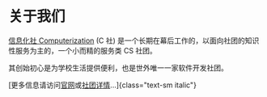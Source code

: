 # 关于我们

[信息化社 Computerization](https://computerization.io/) (C 社) 是一个长期在幕后工作的，以面向社团的知识性服务为主的，一个小而精的服务类 CS 社团。

其创始初心是为学校生活提供便利，也是世外唯一一家软件开发社团。

[更多信息请访问[官网](https://computerization.io/)或[社团详情](/cas/clubs/89)...]{class="text-sm italic"}